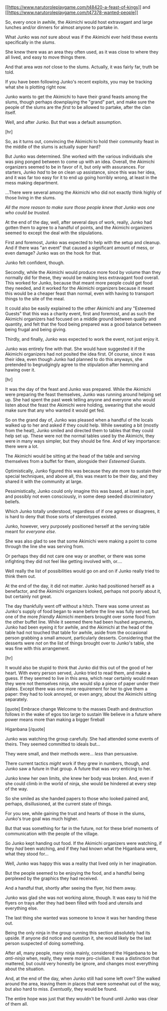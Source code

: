 [[https://www.narutoroleplaygame.com/t48420-a-feast-of-kings]]
and
[[https://www.narutoroleplaygame.com/t47378-wanted-people]]

So, every once in awhile, the Akimichi would host extravagant and large lunches and/or dinners for almost anyone to partake in.

What Junko was _not_ sure about was if the Akimichi ever held these events specifically in the _slums_. 

She knew there was an area they often used, as it was close to where they all lived, and easy to move things there.

And that area _was not_ close to the slums. Actually, it was fairly far, truth be told.

If you have been following Junko's recent exploits, you may be tracking what she is plotting right now.

Junko wants to get the Akimichi to have their grand feasts among the slums, though perhaps downplaying the "grand" part, and make sure the people of the slums are the _first_ to be allowed to partake, after the clan itself.

Well, and after Junko. But that was a default assumption.

[hr]

So, as it turns out, convincing the Akimichi to hold their community feast in the middle of the slums is actually super hard?

But Junko was determined. She worked with the various individuals she was ping ponged between to come up with an idea. Overall, the Akimichi organizers seemed to be in favor of it, but only with assurances. For starters, Junko _had_ to be on clean up assistance, since this was her idea, and it was far too easy for it to end up going horribly wrong, at least in the mess making department.

...There were several among the Akimichi who did not exactly think highly of those living in the slums.

_All the more reason to make sure those people knew that Junko was one who could be trusted._

At the end of the day, well, after several days of work, really, Junko had gotten them to agree to a handful of points, and the Akimichi organizers seemed to except the deal with the stipulations.

First and foremost, Junko was expected to help with the setup and cleanup. And if there was "an event" that caused a significant amount of mess, or even damage? Junko was on the hook for that.

Junko felt confident, though.

Secondly, while the Akimichi would produce more food by volume than they normally did for these, they would be making less extravagant food overall. This worked for Junko, because that meant more people could get food they needed, and it worked for the Akimichi organizers because it meant this would be a cheaper feast than normal, even with having to transport things to the site of the meal.

It could also be easily explained to the other Akimichi and any "Esteemed Guests" that this was a charity event, first and foremost, and as such the Akimichi organizers had focused on a middle ground between quality and quantity, and felt that the food being prepared was a good balance between being frugal and being giving.

Thirdly, and finally, Junko was expected to work the event, not just enjoy it.

Junko was entirely fine with that. She would have suggested it if the Akimichi organizers had not posited the idea first. Of course, since it was their idea, even though Junko had planned to do this anyways, she pretended to begrudgingly agree to the stipulation after hemming and hawing over it.

[hr]

It was the day of the feast and Junko was prepared. While the Akimichi were preparing the feast themselves, Junko was running around helping set up. She had spent the past week telling anyone and everyone who would listen about the feast the Akimichi were holding, swearing that she would make sure that any who wanted it would get fed.

So on the grand day of, Junko was pleased when a handful of the locals walked up to her and asked if they could help. While sweating a bit (mostly from the heat), Junko smiled and directed them to tables that they could help set up. These were not the normal tables used by the Akimichi, they were in many ways simpler, but they should be fine. And of key importance: there were a lot.

The Akimichi would be sitting at the head of the table and serving themselves from a buffet for them, alongside their _Esteemed Guests_.

Optimistically, Junko figured this was because they ate more to sustain their special techniques, and above all, this was meant to be their day, and they shared it with the community at large.

Pessimistically, Junko could only imagine this was based, at least in part, and possibly not even consciously, in some deep seeded discriminatory beliefs.

Which Junko totally understood, regardless of if one agrees or disagrees, it is hard to deny that those sorts of stereotypes existed.

Junko, however, very purposely positioned herself at the serving table meant for _everyone else_.

She was also glad to see that some Akimichi were making a point to come through the line she was serving from.

Or perhaps they did not care one way or another, or there was some infighting they did not feel like getting involved with, or....

Well really the list of possibilities would go on and on if Junko really tried to think them out.

At the end of the day, it did not matter. Junko had positioned herself as a benefactor, and the Akimichi organizers looked, perhaps not poorly about it, but certainly not great.

The day thankfully went off without a hitch. There was some unrest as Junko's supply of food began to wane before the line was fully served, but one of the more _friendly_ Akimichi members brought over some food from the other buffet line. While it seemed there had been hushed arguments, Junko had been eyeing it for awhile, and the Akimichi at the head of the table had not touched that table for awhile, aside from the occasional person grabbing a small amount, particularly desserts. Considering that the desserts were _not_ on the list of things brought over to Junko's table, she was fine with this arrangement.

[hr]

It would also be stupid to think that Junko did this out of the good of her heart. With every person served, Junko tried to read them, and make a guess. If they seemed to live in this area, which near certainly would mean they were not themselves ninja, she would slip a piece of paper under their plates. Except there was one more requirement for her to give them a paper: they had to look annoyed, or even angry, about the Akimichi sitting separately. 

[quote]
Embrace change
Welcome to the masses
Death and destruction follows in the wake of egos too large to sustain
We believe in a future where power means more than making a bigger fireball

Higanbana
[/quote]

Junko was watching the group carefully. She had attended some events of theirs. They seemed committed to ideals but...

They were small, and their methods were... _less_ than persuasive.

There current tactics _might_ work if they grew in numbers, though, and Junko saw a future in that group. A future that was _very_ enticing to her.

Junko knew her own limits, she knew her body was broken. And, even if she could climb in the world of ninja, she would be hindered at every step of the way.

So she smiled as she handed papers to those who looked pained and, perhaps, disillusioned, at the current state of things.

For you see, while gaining the trust and hearts of those in the slums, Junko's true goal was much higher.

But that was something for far in the future, not for these brief moments of communication with the people of the village.

So Junko kept handing out food. If the Akimichi organizers were watching, if they _had_ been watching, and if they had known what the Higanbana were, what they stood for...

Well, Junko was happy this was a reality that lived only in her imagination.

But the people seemed to be enjoying the food, and a handful being perplexed by the graphics they had received.

And a handful that, shortly after seeing the flyer, hid them away.

Junko was glad she was not working alone, though. It was easy to hid the flyers on trays after they had been filled with food and utensils and everything else.

The last thing she wanted was someone to know it was her handing these out.

Being the only ninja in the group running this section absolutely had its upside. If anyone did notice and question it, she would likely be the last person suspected of doing something.

After all, many people, many ninja mainly, considered the Higanbana to be _anti-ninja_ when, really, they were more pro-civilian. It was a distinction that mattered, but could very honestly be ignore, and changes most everything about the situation.

And, at the end of the day, when Junko still had some left over? She walked around the area, leaving them in places that were somewhat out of the way, but also hard to miss. _Eventually_, they would be found.

The entire hope was just that they wouldn't be found until Junko was clear of them all.